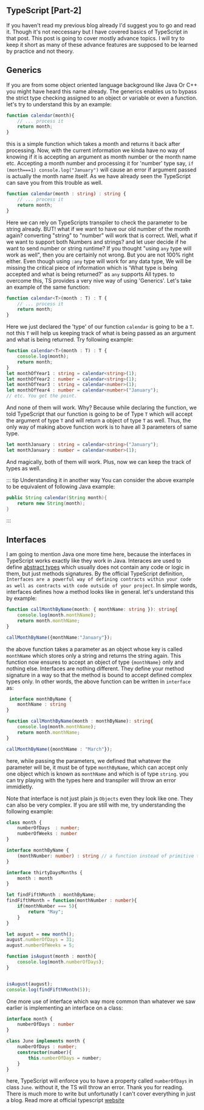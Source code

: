## TypeScript [Part-2]

If you haven't read my previous blog already I'd suggest you to go and read it. Though it's not neccessary but I have covered basics of TypeScript in that post. This post is going to cover mostly advance topics. I will try to keep it short as many of these advance features are supposed to be learned by practice and not theory.

## Generics

If you are from some object oriented language background like Java Or C++ you might have heard this name already. The generics enables us to bypass the strict type checking assigned to an object or variable or even a function. let's try to understand this by an example:

```js
function calendar(month){
    // ... process it
    return month;
}
```
this is a simple function which takes a month and returns it back after processing. Now, with the current information we kinda have no way of knowing if it is accepting an argument as month number or the month name etc. Accepting a month number and processing it for 'number' type say, `if (month===1) console.log("January")` will cause an error if argument passed is actually the month name itself. As we have already seen the TypeScript can save you from this trouble as well. 

```ts
function calendar(month : string) : string {
    // ... process it
    return month;
}
```
Here we can rely on TypeScripts transpiler to check the parameter to be string already. BUT! what if we want to have our old number of the month again? converting "string" to "number" will work that is correct. Well, what if we want to support both Numbers and strings? and let user decide if he want to send number or string runtime? If you thought "using `any` type will work as well", then you are certainly not wrong. But you are not 100% right either. Even though using `:any` type will work for any data type, We will be missing the critical piece of information which is 'What type is being accepted and what is being returned?' as `any` supports All types. to overcome this, TS provides a very nive way of using 'Generics'. Let's take an example of the same function:
```ts
function calendar<T>(month : T) : T {
    // ... process it
    return month;
}
```
Here we just declared the 'type' of our function `calendar` is going to be a `T`. not this `T` will help us keeping track of what is being passed as an argument and what is being returned. Try following example:
```ts
function calendar<T>(month : T) : T {
    console.log(month);
    return month;
}
let monthOfYear1 : string = calendar<string>(1);
let monthOfYear2 : number = calendar<string>(1);
let monthOfYear3 : string = calendar<number>(1);
let monthOfYear4 : number = calendar<number>("January");
// etc. You get the point.
```
And none of them will work. Why? Because while declaring the function, we told TypeScript that our function is going to be of Type `T` which will accept the argument of type `T` and will return a object of type `T` as well. Thus, the only way of making above function work is to have all 3 parameters of same type.

```ts
let monthJanuary : string = calendar<string>("January");
let monthJanuary : number = calendar<number>(1);
```

And magically, both of them will work. Plus, now we can keep the track of types as well. 

::: tip Understanding it in another way
You can consider the above example to be equivalent of following Java example:
```java
public String calendar(String month){
    return new String(month); 
}
```
:::

## Interfaces
I am going to mention Java one more time here, because the interfaces in TypeScript works exactly like they work in Java. Interaces are used to define [abstract types](https://en.wikipedia.org/wiki/Abstract_data_type) which usually does not contain any code or logic in them, but just methods signatures. By the official TypeScript definition, `Interfaces are a powerful way of defining contracts within your code as well as contracts with code outside of your project`. In simple words, interfaces defines how a method looks like in general. let's understand this by example:
```ts
function callMonthByName(month: { monthName: string }): string{
    console.log(month.monthName);
    return month.monthName;
}

callMonthByName({monthName:"January"});
```
the above function takes a parameter as an object whose key is called `monthName` which stores only a string and returns the string again. This function now ensures to accept an object of type `{monthName}` only and nothing else. Interfaces are nothing different. They define your method signature in a way so that the method is bound to accept defined complex types only. In other words, the above function can be written in `interface` as:
```ts
 interface monthByName {
    monthName : string
}

function callMonthByName(month : monthByName): string{
    console.log(month.monthName);
    return month.monthName;
}

callMonthByName({monthName : "March"});
```
here, while passing the parameters, we defined that whatever the parameter will be, it must be of type `monthByName`, which can accept only one object which is known as `monthName` and which is of type `string`. you can try playing with the types here and transpiler will throw an error immidietly.

Note that interface is not just plain js `Objects` even they look like one. They can also be very complex. If you are still with me, try understanding the following example:
```ts
class month {
    numberOfDays  : number;
    numberOfWeeks : number 
}

interface monthByName {
    (monthNumber: number) : string // a function instead of primitive types
}

interface thirtyDaysMonths {
    month : month
}

let findFifthMonth : monthByName;
findFifthMonth = function(monthNumber : number){
    if(monthNumber === 5){
        return "May";
    }
}

let august = new month();
august.numberOfDays = 31;
august.numberOfWeeks = 5;

function isAugust(month : month){
    console.log(month.numberOfDays);
}


isAugust(august);
console.log(findFifthMonth(5));
```

One more use of interface which way more common than whatever we saw earlier is implementing an interface on a class:
```ts
interface month {
    numberOfDays : number
}

class June implements month {
    numberOfDays : number;
    constructor(number){
        this.numberOfDays = number;
    }
}
```
here, TypeScript will enforce you to have a property called `numberOfDays` in class `June`. without it, the TS will throw an error.
Thank you for reading. There is much more to write but unfortunatly I can't cover everything in just a blog. Read more at official typescript [website](typescriptlang.org)